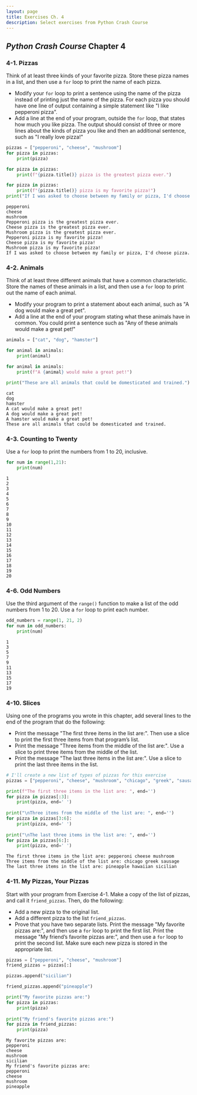 ```yaml
---
layout: page
title: Exercises Ch. 4
description: Select exercises from Python Crash Course
---
```


## _Python Crash Course_ Chapter 4

### 4-1. Pizzas
Think of at least three kinds of your favorite pizza. Store these pizza names in a list, and then use a `for` loop to print the name of each pizza.

- Modify your `for` loop to print a sentence using the name of the pizza instead of printing just the name of the pizza. For each pizza you should have one line of output containing a simple statement like "I like pepperoni pizza".
- Add a line at the end of your program, outside the `for` loop, that states how much you like pizza. The output should consist of three or more lines about the kinds of pizza you like and then an additional sentence, such as "I really love pizza!"


```python
pizzas = ["pepperoni", "cheese", "mushroom"]
for pizza in pizzas:
    print(pizza)

for pizza in pizzas:
    print(f"{pizza.title()} pizza is the greatest pizza ever.")

for pizza in pizzas:
    print(f"{pizza.title()} pizza is my favorite pizza!")
print("If I was asked to choose between my family or pizza, I'd choose pizza.")
```

    pepperoni
    cheese
    mushroom
    Pepperoni pizza is the greatest pizza ever.
    Cheese pizza is the greatest pizza ever.
    Mushroom pizza is the greatest pizza ever.
    Pepperoni pizza is my favorite pizza!
    Cheese pizza is my favorite pizza!
    Mushroom pizza is my favorite pizza!
    If I was asked to choose between my family or pizza, I'd choose pizza.


### 4-2. Animals
Think of at least three different animals that have a common characteristic. Store the names of these animals in a list, and then use a `for` loop to print out the name of each animal.

- Modify your program to print a statement about each animal, such as "A dog would make a great pet".
- Add a line at the end of your program stating what these animals have in common. You could print a sentence such as "Any of these animals would make a great pet!"


```python
animals = ["cat", "dog", "hamster"]

for animal in animals:
    print(animal)

for animal in animals:
    print(f"A {animal} would make a great pet!")

print("These are all animals that could be domesticated and trained.")
```

    cat
    dog
    hamster
    A cat would make a great pet!
    A dog would make a great pet!
    A hamster would make a great pet!
    These are all animals that could be domesticated and trained.


### 4-3. Counting to Twenty
Use a `for` loop to print the numbers from 1 to 20, inclusive.


```python
for num in range(1,21):
    print(num)
```

    1
    2
    3
    4
    5
    6
    7
    8
    9
    10
    11
    12
    13
    14
    15
    16
    17
    18
    19
    20


### 4-6. Odd Numbers
Use the third argument of the `range()` function to make a list of the odd numbers from 1 to 20. Use a `for` loop to print each number.


```python
odd_numbers = range(1, 21, 2)
for num in odd_numbers:
    print(num)
```

    1
    3
    5
    7
    9
    11
    13
    15
    17
    19


### 4-10. Slices
Using one of the programs you wrote in this chapter, add several lines to the end of the program that do the following:

- Print the message "The first three items in the list are:". Then use a slice to print the first three items from that program’s list.
- Print the message "Three items from the middle of the list are:". Use a slice to print three items from the middle of the list.
- Print the message "The last three items in the list are:". Use a slice to print the last three items in the list.


```python
# I'll create a new list of types of pizzas for this exercise
pizzas = ["pepperoni", "cheese", "mushroom", "chicago", "greek", "sausage", "pineapple", "hawaiian", "sicilian"]

print(f"The first three items in the list are: ", end='')
for pizza in pizzas[:3]:
    print(pizza, end=' ')
    
print("\nThree items from the middle of the list are: ", end='')
for pizza in pizzas[3:6]:
    print(pizza, end=' ')
    
print("\nThe last three items in the list are: ", end='')
for pizza in pizzas[6:]:
    print(pizza, end=' ')
```

    The first three items in the list are: pepperoni cheese mushroom 
    Three items from the middle of the list are: chicago greek sausage 
    The last three items in the list are: pineapple hawaiian sicilian 

### 4-11. My Pizzas, Your Pizzas
Start with your program from Exercise 4-1. Make a copy of the list of pizzas, and call it `friend_pizzas`. Then, do the following:

- Add a new pizza to the original list.
- Add a different pizza to the list `friend_pizzas`.
- Prove that you have two separate lists. Print the message "My favorite pizzas are:", and then use a `for` loop to print the first list. Print the message "My friend’s favorite pizzas are:", and then use a `for` loop to print the second list. Make sure each new pizza is stored in the appropriate list.


```python
pizzas = ["pepperoni", "cheese", "mushroom"]
friend_pizzas = pizzas[:]

pizzas.append("sicilian")

friend_pizzas.append("pineapple")

print("My favorite pizzas are:")
for pizza in pizzas:
    print(pizza)
    
print("My friend's favorite pizzas are:")
for pizza in friend_pizzas:
    print(pizza)
```

    My favorite pizzas are:
    pepperoni
    cheese
    mushroom
    sicilian
    My friend's favorite pizzas are:
    pepperoni
    cheese
    mushroom
    pineapple

